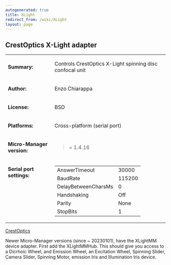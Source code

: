 ```yaml
---
autogenerated: true
title: XLight
redirect_from: /wiki/XLight
layout: page
---
```


## CrestOptics X-Light adapter

<table>
<tr>
<td markdown="1">

**Summary:**

</td>
<td markdown="1">

Controls CrestOptics X-Light spinning disc confocal unit

</td>
</tr>
<tr>
<td markdown="1">

**Author:**

</td>
<td markdown="1">

Enzo Chiarappa

</td>
</tr>
<tr>
<td markdown="1">

**License:**

</td>
<td markdown="1">

BSD

</td>
</tr>
<tr>
<td markdown="1">

**Platforms:**

</td>
<td markdown="1">

Cross-platform (serial port)

</td>
</tr>
<tr>
<td markdown="1">

**Micro-Manager version:**

</td>
<td markdown="1">

>= 1.4.16

</td>
</tr>
<tr>
<td markdown="1" valign=top>

**Serial port settings:**

</td>
<td markdown="1" valign=top>

|                     |     |
|---------------------|-----|
| AnswerTimeout       | 30000  |
| BaudRate            | 115200   |
| DelayBetweenCharsMs | 0   |
| Handshaking         | Off   |
| Parity              | None  |
| StopBits            | 1   |

</td>
</tr>
</table>

[CrestOptics](http://crestopt.com/)

Newer Micro-Manager versions (since ~ 20230101), have the XLightMM device adapter. First add the XLightMMHub.  This should give you access to a Dicrhoic Wheel, and Emission Wheel, an Excitation Wheel, Spinning Slider, Camera Slider, Spinning Motor, emission Iris and Illumination Iris device. 
